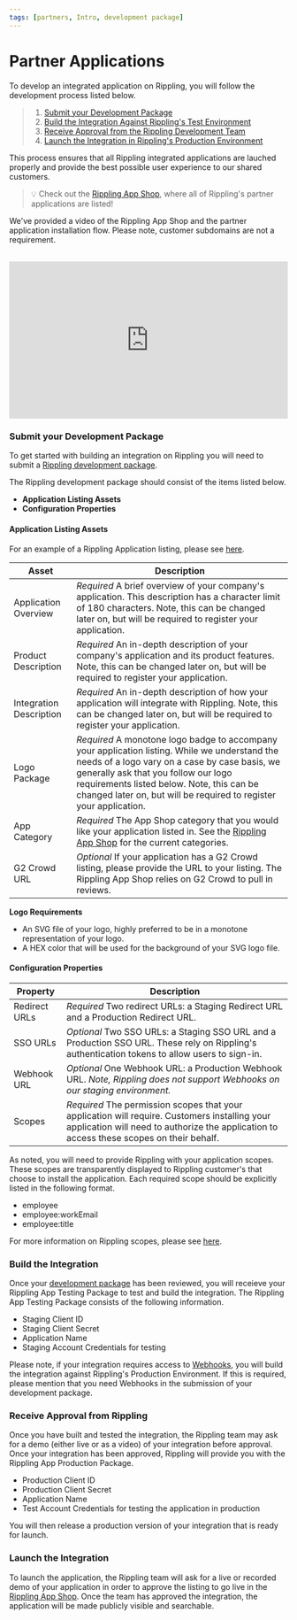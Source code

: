 ```yaml
---
tags: [partners, Intro, development package]
---
```


# Partner Applications

To develop an integrated application on Rippling, you will follow the development process listed below.

<!-- theme: success -->

> 1. [Submit your Development Package](#submit-your-development-package)
> 2. [Build the Integration Against Rippling's Test Environment](#build-the-integration)
> 3. [Receive Approval from the Rippling Development Team](#receive-approval-from-rippling)
> 4. [Launch the Integration in Rippling's Production Environment](#launch-the-integration)

This process ensures that all Rippling integrated applications are lauched properly and provide the best possible user experience to our shared customers.

<!-- theme: success -->

> 💡 Check out the [Rippling App Shop](https://rippling.com/app-shop), where all of Rippling's partner applications are listed!

We've provided a video of the Rippling App Shop and the partner application installation flow. Please note, customer subdomains are not a requirement.

<br />

<div style="position: relative; padding-bottom: 56.25%; height: 0;"><iframe src="https://www.loom.com/embed/734f18e6225c46229cb74d4cacfcad45" frameborder="0" webkitallowfullscreen mozallowfullscreen allowfullscreen style="position: absolute; top: 0; left: 0; width: 100%; height: 100%;"></iframe></div>

### Submit your Development Package

To get started with building an integration on Rippling you will need to submit a [Rippling development package](https://rippling.stoplight.io/docs/rippling-api/docs/Submit/development-package.md).

The Rippling development package should consist of the items listed below.

- **Application Listing Assets**
- **Configuration Properties**

#### Application Listing Assets

For an example of a Rippling Application listing, please see [here](https://www.rippling.com/app-shop/app/slack).

| Asset                   | Description                                                                                                                                                                                                                                                                                               |
| ----------------------- | --------------------------------------------------------------------------------------------------------------------------------------------------------------------------------------------------------------------------------------------------------------------------------------------------------- |
| Application Overview    | _Required_ A brief overview of your company's application. This description has a character limit of 180 characters. Note, this can be changed later on, but will be required to register your application.                                                                                               |
| Product Description     | _Required_ An in-depth description of your company's application and its product features. Note, this can be changed later on, but will be required to register your application.                                                                                                                         |
| Integration Description | _Required_ An in-depth description of how your application will integrate with Rippling. Note, this can be changed later on, but will be required to register your application.                                                                                                                           |
| Logo Package            | _Required_ A monotone logo badge to accompany your application listing. While we understand the needs of a logo vary on a case by case basis, we generally ask that you follow our logo requirements listed below. Note, this can be changed later on, but will be required to register your application. |
| App Category            | _Required_ The App Shop category that you would like your application listed in. See the [Rippling App Shop](https://rippling.com/app-shop) for the current categories.                                                                                                                                                |
| G2 Crowd URL            | _Optional_ If your application has a G2 Crowd listing, please provide the URL to your listing. The Rippling App Shop relies on G2 Crowd to pull in reviews.                                                                                                                                                |

**Logo Requirements**

- An SVG file of your logo, highly preferred to be in a monotone representation of your logo. 
- A HEX color that will be used for the background of your SVG logo file.

#### Configuration Properties

| Property      | Description                                                                                                                                                                               |
| ------------- | ----------------------------------------------------------------------------------------------------------------------------------------------------------------------------------------- |
| Redirect URLs | _Required_ Two redirect URLs: a Staging Redirect URL and a Production Redirect URL.                                                                                                       |
| SSO URLs      | _Optional_ Two SSO URLs: a Staging SSO URL and a Production SSO URL. These rely on Rippling's authentication tokens to allow users to sign-in.                                            |
| Webhook URL   | _Optional_ One Webhook URL: a Production Webhook URL. _Note, Rippling does not support Webhooks on our staging environment._                                                              |
| Scopes        | _Required_ The permission scopes that your application will require. Customers installing your application will need to authorize the application to access these scopes on their behalf. |

As noted, you will need to provide Rippling with your application scopes. These scopes are transparently displayed to Rippling customer's that choose to install the application. Each required scope should be explicitly listed in the following format.

- employee
- employee:workEmail
- employee:title

For more information on Rippling scopes, please see [here](https://rippling.stoplight.io/docs/rippling-api/docs/Getting-Started/e-Scopes.md).

### Build the Integration

Once your [development package](https://rippling.stoplight.io/docs/rippling-api/docs/Submit/development-package.md) has been reviewed, you will receieve your Rippling App Testing Package to test and build the integration. The Rippling App Testing Package consists of the following information.

- Staging Client ID
- Staging Client Secret
- Application Name
- Staging Account Credentials for testing

Please note, if your integration requires access to [Webhooks](https://rippling.stoplight.io/docs/rippling-api/docs/Getting-Started/h-Webhooks.md), you will build the integration against Rippling's Production Environment. If this is required, please mention that you need Webhooks in the submission of your development package.

### Receive Approval from Rippling

Once you have built and tested the integration, the Rippling team may ask for a demo (either live or as a video) of your integration before approval. Once your integration has been approved, Rippling will provide you with the Rippling App Production Package.

- Production Client ID
- Production Client Secret
- Application Name
- Test Account Credentials for testing the application in production

You will then release a production version of your integration that is ready for launch.

### Launch the Integration

To launch the application, the Rippling team will ask for a live or recorded demo of your application in order to approve the listing to go live in the [Rippling App Shop](https://www.rippling.com/app-shop). Once the team has approved the integration, the application will be made publicly visible and searchable.
